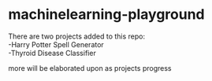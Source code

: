 # machinelearning-playground

There are two projects added to this repo: <br />
-Harry Potter Spell Generator <br />
-Thyroid Disease Classifier <br />

more will be elaborated upon as projects progress
